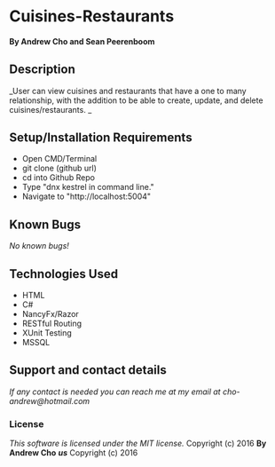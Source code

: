 # Cuisines-Restaurants

#### By Andrew Cho and Sean Peerenboom

## Description  
_User can view cuisines and restaurants that have a one to many relationship, with the addition to be able to create, update, and delete cuisines/restaurants. _

## Setup/Installation Requirements
*  Open CMD/Terminal
* git clone (github url)
* cd into Github Repo
* Type "dnx kestrel in command line."
* Navigate to "http://localhost:5004"

## Known Bugs
_No known bugs!_  

## Technologies Used  
* HTML
* C#
* NancyFx/Razor
* RESTful Routing
* XUnit Testing
* MSSQL

## Support and contact details
_If any contact is needed you can reach me at my email at cho-andrew@hotmail.com_  

### License  
*This software is licensed under the MIT license.*  Copyright (c) 2016 **By Andrew Cho**
**_us_** Copyright (c) 2016
